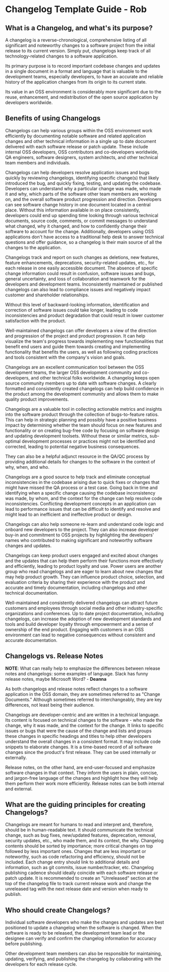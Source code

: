 # Changelog Template Guide - Rob

## What is a Changelog, and what's its purpose?

A changelog is a reverse-chronological, comprehensive listing of all significant and noteworthy changes to a software project from the initial release to its current version. Simply put, changelogs keep track of all technology-related changes to a software application.

Its primary purpose is to record important codebase changes and updates in a single document in a format and language that is valuable to the development teams, especially developers, to have an accurate and reliable history of the application changes from its origin to its current state.

Its value in an OSS environment is considerably more significant due to the reuse, enhancement, and redistribution of the open source application by developers worldwide.

## Benefits of using Changelogs

Changelogs can help various groups within the OSS environment work efficiently by documenting notable software and related application changes and other technical information in a single up to date document delivered with each software release or patch update. These include internal OSS developers, OSS contributors and co-developers worldwide, QA engineers, software designers, system architects, and other technical team members and individuals.

Changelogs can help developers resolve application issues and bugs quickly by reviewing changelogs, identifying specific change(s) that likely introduced the bug, and quickly fixing, testing, and updating the codebase. Developers can understand why a particular change was made, who made it and why, which parts of the software other team members are working on, and the overall software product progression and direction. Developers can see software change history in one document located in a central place. Without this information available in on place consistently, developers could end up spending time looking through various technical documents, source code, comments, or commit messages to understand what changed, why it changed, and how to confidently change their software to account for the change. Additionally, developers using OSS applications don't have access to a traditional help desk to answer technical questions and offer guidance, so a changelog is their main source of all the changes to the application.

Changelogs track and report on such changes as deletions, new features, feature enhancements, deprecations, security-related updates, etc., for each release in one easily accessible document. The absence of specific change information could result in confusion, software issues and bugs, general uncertainty, and loss of collaboration and teamwork for the developers and development teams. Inconsistently maintained or published changelogs can also lead to compliance issues and negatively impact customer and shareholder relationships.

Without this level of backward-looking information, identification and correction of software issues could take longer, leading to code inconsistencies and product degradation that could result in lower customer satisfaction with the product.

Well-maintained changelogs can offer developers a view of the direction and progression of the project and product progression. It can help visualize the team's progress towards implementing new functionalities that benefit end users and guide them towards creating and implementing functionality that benefits the users, as well as following coding practices and tools consistent with the company's vision and goals.

Changelogs are an excellent communication tool between the OSS development teams, the larger OSS development community and co-developers, and other technical folks worldwide. A changelog keeps open source community members up to date with software changes. A clearly formatted and consistently created changelogs can help build confidence in the product among the development community and allows them to make quality product improvements.

Changelogs are a valuable tool in collecting actionable metrics and insights into the software product through the collection of bugs-to-feature ratios. This can help in strategic planning and possibly have a positive business impact by determining whether the team should focus on new features and functionality or on creating bug-free code by focusing on software design and updating development toolsets. Without these or similar metrics, sub-optimal development processes or practices might not be identified and corrected, leading to potential negative business consequences.

They can also be a helpful adjunct resource in the QA/QC process by providing additional details for changes to the software in the context of why, when, and who.

Changelogs are a good source to help track and eliminate conceptual inconsistencies in the codebase arising due to quick fixes or changes that might have missed the QA process or a test case. Going back in time and identifying when a specific change causing the codebase inconsistency was made, by whom, and the context for the change can help resolve code inconsistencies. Conflicting development concepts in an application can lead to performance issues that can be difficult to identify and resolve and might lead to an inefficient and ineffective product or design.

Changelogs can also help someone re-learn and understand code logic and onboard new developers to the project. They can also increase developer buy-in and commitment to OSS projects by highlighting the developers' names who contributed to making significant and noteworthy software changes and updates.

Changelogs can keep product users engaged and excited about changes and the updates that can help them perform their functions more effectively and efficiently, leading to product loyalty and use. Power users are another group who read changelogs and are eager to learn about new changes that may help product growth. They can influence product choice, selection, and evaluation criteria by sharing their experience with the product and accurate and timely documentation, including changelogs and other technical documentation. 

Well-maintained and consistently delivered changelogs can attract future customers and employees through social media and other industry-specific organizations and conferences. Up to date project documentation, including changelogs, can increase the adoption of new development standards and tools and build developer loyalty through empowerment and a sense of ownership of the end product. Engaging with customers in an OSS environment can lead to negative consequences without consistent and accurate documentation.

## Changelogs vs. Release Notes

**NOTE**: What can really help to emphasize the differences between release notes and changelogs: some examples of language. Slack has funny release notes, maybe Microsoft Word? - **Deanna**

As both changelogs and release notes reflect changes to a software application in the OSS domain, they are sometimes referred to as "Change Documents." Although sometimes referred to interchangeably, they are key differences, not least being their audience.

Changelogs are developer-centric and are written in a technical language. Its content is focused on technical changes to the software - who made the change, why it was made, and the context for the change. It links to specific issues or bugs that were the cause of the change and lists and groups these changes in specific headings and titles to help other developers understand the overall changes in a consistent format. It may include code snippets to elaborate changes. It is a time-based record of all software changes since the product's first release. They can be used internally or externally.

Release notes, on the other hand, are end-user-focused and emphasize software changes in that context. They inform the users in plain, concise, and jargon-free language of the changes and highlight how they will help them perform their work more efficiently. Release notes can be both internal and external.

## What are the guiding principles for creating Changelogs?

Changelogs are meant for humans to read and interpret and, therefore, should be in human-readable text. It should communicate the technical change, such as bug fixes, new/updated features, deprecation, removal, security updates, etc., who made them, and its context, the why. Changelog contents should be sorted by importance; more critical changes on top followed by less important ones. Changes that are less important or noteworthy, such as code refactoring and efficiency, should not be included. Each change entry should link to additional details and information, such as git commits, issue number/tracker, etc. Changelog publishing cadence should ideally coincide with each software release or patch update. It is recommended to create an "Unreleased" section at the top of the changelog file to track current release work and change the unreleased tag with the next release date and version when ready to publish.

## Who should create Changelogs?

Individual software developers who make the changes and updates are best positioned to update a changelog when the software is changed. When the software is ready to be released, the development team lead or the designee can verify and confirm the changelog information for accuracy before publishing.

Other development team members can also be responsible for maintaining, updating, verifying, and publishing the changelog by collaborating with the developers for each release cycle.
